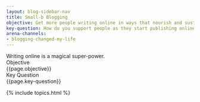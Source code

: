 ```yaml
---
layout: blog-sidebar-nav
title: Small-b Blogging
objective: Get more people writing online in ways that nourish and sustain them.
key-question: How do you support people as they start publishing online?
arena-channels:
- blogging-changed-my-life
---
```


<div class="bg-washed-green br2 pa4 ba b--newgreen">
Writing online is a magical super-power. 
<div class="flex flex-wrap pt4">
<div class="w-50-l w-100 pb2 f5"><div class="ttu newgreen b pb2">Objective</div><div class="i">{{page.objective}}</div></div>
<div class="w-50-l w-100 pb2 f5"><div class="ttu newgreen b pb2">Key Question</div><div class="i">{{page.key-question}}</div></div>
</div>
</div>


{% include topics.html %}